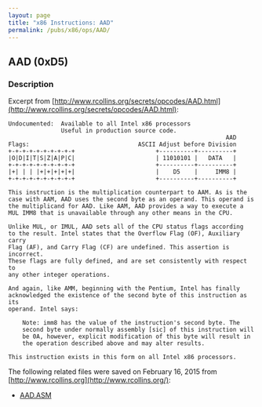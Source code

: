 ```yaml
---
layout: page
title: "x86 Instructions: AAD"
permalink: /pubs/x86/ops/AAD/
---
```


AAD (0xD5)
---

### Description

Excerpt from [http://www.rcollins.org/secrets/opcodes/AAD.html](http://www.rcollins.org/secrets/opcodes/AAD.html):

	Undocumented:  Available to all Intel x86 processors
	               Useful in production source code.
	                                                              AAD
	Flags:                               ASCII Adjust before Division
	+-+-+-+-+-+-+-+-+-+                       +----------+----------+
	|O|D|I|T|S|Z|A|P|C|                       | 11010101 |   DATA   |
	+-+-+-+-+-+-+-+-+-+                       +----------+----------+
	|+| | | |+|+|+|+|+|                       |    D5    |     IMM8 |
	+-+-+-+-+-+-+-+-+-+                       +----------+----------+
	
	This instruction is the multiplication counterpart to AAM. As is the
	case with AAM, AAD uses the second byte as an operand. This operand is
	the multiplicand for AAD. Like AAM, AAD provides a way to execute a
	MUL IMM8 that is unavailable through any other means in the CPU.
	
	Unlike MUL, or IMUL, AAD sets all of the CPU status flags according
	to the result. Intel states that the Overflow Flag (OF), Auxiliary carry
	Flag (AF), and Carry Flag (CF) are undefined. This assertion is incorrect.
	These flags are fully defined, and are set consistently with respect to
	any other integer operations.
	
	And again, like AMM, beginning with the Pentium, Intel has finally
	acknowledged the existence of the second byte of this instruction as its
	operand. Intel says:
	
		Note: imm8 has the value of the instruction's second byte. The
		second byte under normally assembly [sic] of this instruction will
		be 0A, however, explicit modification of this byte will result in
		the operation described above and may alter results.
	
	This instruction exists in this form on all Intel x86 processors.

The following related files were saved on February 16, 2015 from [http://www.rcollins.org](http://www.rcollins.org/):

* [AAD.ASM](AAD.ASM)
